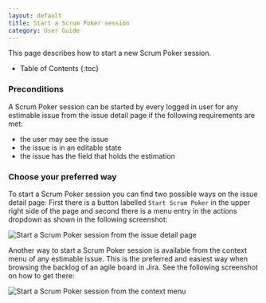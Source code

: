 ```yaml
---
layout: default
title: Start a Scrum Poker session
category: User Guide
---
```


This page describes how to start a new Scrum Poker session.

* Table of Contents
{:toc}

### Preconditions

A Scrum Poker session can be started by every logged in user for any estimable issue from the issue detail page if the following requirements are met:

* the user may see the issue
* the issue is in an editable state
* the issue has the field that holds the estimation

### Choose your preferred way

To start a Scrum Poker session you can find two possible ways on the issue detail page:
First there is a button labelled `Start Scrum Poker` in the upper right side of the page and second there is a menu entry in the actions dropdown as shown in the following screenshot:

![Start a Scrum Poker session from the issue detail page](/images/start-scrum-poker-session-issue-detail.png)

Another way to start a Scrum Poker session is available from the context menu of any estimable issue.
This is the preferred and easiest way when browsing the backlog of an agile board in Jira.
See the following screenshot on how to get there:

![Start a Scrum Poker session from the context menu](/images/start-scrum-poker-session-context-menu.png)
